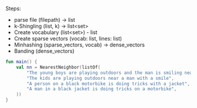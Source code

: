 Steps:
- parse file (filepath) -> list<string>
- k-Shingling (list<string>, k) -> list<set<string>>
- Create vocabulary (list<set<string>>) - list<string>
- Create sparse vectors (vocab: list<string>, lines: list<string>)
- Minhashing (sparse_vectors, vocab) -> dense_vectors
- Banding (dense_vectors)

```Kotlin
fun main() {
    val nn = NearestNeighbor(listOf(
        "The young boys are playing outdoors and the man is smiling nearby",
        "The kids are playing outdoors near a man with a smile",
        "A person on a black motorbike is doing tricks with a jacket",
        "A man in a black jacket is doing tricks on a motorbike",
    ))
}
```